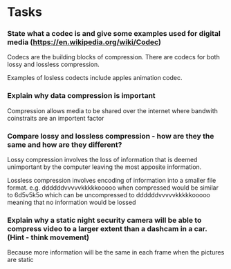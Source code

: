 
# Tasks
### State what a codec is and give some examples used for digital media (https://en.wikipedia.org/wiki/Codec)
Codecs are the building blocks of compression. There are codecs for both lossy and lossless compression. 

Examples of losless codects include apples animation codec.
  
	
### Explain why data compression is important
Compression allows media to be shared over the internet where bandwith coinstraits are an importent factor
	
### Compare lossy and lossless compression - how are they the same and how are they different?

Lossy compression involves the loss of information that is deemed unimportant by the computer leaving the most apposite information.

Lossless compression involves encoding of information into a smaller file format. e.g. ddddddvvvvvkkkkkooooo when compressed would be similar to 6d5v5k5o which can be uncompressed to ddddddvvvvvkkkkkooooo meaning that no information would be lossed

	
### Explain why a static night security camera will be able to compress video to a larger extent than a dashcam in a car. (Hint - think movement)

Because more information will be the same in each frame when the pictures are static
